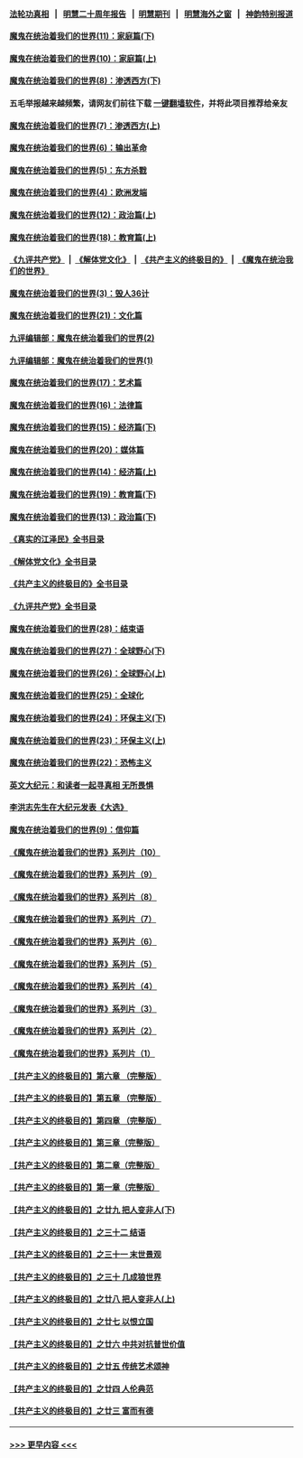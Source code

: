 #### [法轮功真相](https://github.com/gfw-breaker/truth/blob/master/README.md?t=0) &nbsp;&nbsp;|&nbsp;&nbsp; [明慧二十周年报告](https://github.com/gfw-breaker/mh-reports/blob/master/README.md?t=0) &nbsp;&nbsp;|&nbsp;&nbsp;[明慧期刊](https://github.com/gfw-breaker/mh-qikan) &nbsp;&nbsp;|&nbsp;&nbsp; [明慧海外之窗](https://github.com/gfw-breaker/mh-news/blob/master/README.md?t=0) &nbsp;&nbsp;|&nbsp;&nbsp; [神韵特别报道](https://github.com/gfw-breaker/mh-news/blob/master/shenyun.md?t=0)
#### [魔鬼在统治着我们的世界(11)：家庭篇(下)](../pages/nsc422/n10440961.md?t=12171601) 
#### [魔鬼在统治着我们的世界(10)：家庭篇(上)](../pages/nsc422/n10435448.md?t=12171601) 
#### [魔鬼在统治着我们的世界(8)：渗透西方(下)](../pages/nsc422/n10429603.md?t=12171601) 
#### 五毛举报越来越频繁，请网友们前往下载 [一键翻墙软件](https://github.com/gfw-breaker/ssr-accounts)，并将此项目推荐给亲友
#### [魔鬼在统治着我们的世界(7)：渗透西方(上)](../pages/nsc422/n10426013.md?t=12171601) 
#### [魔鬼在统治着我们的世界(6)：输出革命](../pages/nsc422/n10421536.md?t=12171601) 
#### [魔鬼在统治着我们的世界(5)：东方杀戮](../pages/nsc422/n10417707.md?t=12171601) 
#### [魔鬼在统治着我们的世界(4)：欧洲发端](../pages/nsc422/n10414890.md?t=12171601) 
#### [魔鬼在统治着我们的世界(12)：政治篇(上)](../pages/nsc422/n10444576.md?t=12171601) 
#### [魔鬼在统治着我们的世界(18)：教育篇(上)](../pages/nsc422/n10526970.md?t=12171601) 
#### [《九评共产党》](https://github.com/begood0513/9ping.md/blob/master/README.md) &nbsp;|&nbsp; [《解体党文化》](../../../../jtdwh.md/blob/master/README.md)  &nbsp;|&nbsp; [《共产主义的终极目的》](../../../../gczydzjmd.md/blob/master/README.md) &nbsp;|&nbsp; [《魔鬼在统治我们的世界》](../../../../mgztzwmdsj.md/blob/master/README.md) 
#### [魔鬼在统治着我们的世界(3)：毁人36计](../pages/nsc422/n10411583.md?t=12171601) 
#### [魔鬼在统治着我们的世界(21)：文化篇](../pages/nsc422/n10597706.md?t=12171601) 
#### [九评编辑部：魔鬼在统治着我们的世界(2)](../pages/nsc422/n10410036.md?t=12171601) 
#### [九评编辑部：魔鬼在统治着我们的世界(1)](../pages/nsc422/n10406825.md?t=12171601) 
#### [魔鬼在统治着我们的世界(17)：艺术篇](../pages/nsc422/n10499093.md?t=12171601) 
#### [魔鬼在统治着我们的世界(16)：法律篇](../pages/nsc422/n10485969.md?t=12171601) 
#### [魔鬼在统治着我们的世界(15)：经济篇(下)](../pages/nsc422/n10469975.md?t=12171601) 
#### [魔鬼在统治着我们的世界(20)：媒体篇](../pages/nsc422/n10586579.md?t=12171601) 
#### [魔鬼在统治着我们的世界(14)：经济篇(上)](../pages/nsc422/n10457370.md?t=12171601) 
#### [魔鬼在统治着我们的世界(19)：教育篇(下)](../pages/nsc422/n10564808.md?t=12171601) 
#### [魔鬼在统治着我们的世界(13)：政治篇(下)](../pages/nsc422/n10448270.md?t=12171601) 
#### [《真实的江泽民》全书目录](../pages/nsc422/n13721399.md?t=12171601) 
#### [《解体党文化》全书目录](../pages/nsc422/n13721157.md?t=12171601) 
#### [《共产主义的终极目的》全书目录](../pages/nsc422/n13721048.md?t=12171601) 
#### [《九评共产党》全书目录](../pages/nsc422/n13708085.md?t=12171601) 
#### [魔鬼在统治着我们的世界(28)：结束语](../pages/nsc422/n10936246.md?t=12171601) 
#### [魔鬼在统治着我们的世界(27)：全球野心(下)](../pages/nsc422/n10928319.md?t=12171601) 
#### [魔鬼在统治着我们的世界(26)：全球野心(上)](../pages/nsc422/n10900318.md?t=12171601) 
#### [魔鬼在统治着我们的世界(25)：全球化](../pages/nsc422/n10788205.md?t=12171601) 
#### [魔鬼在统治着我们的世界(24)：环保主义(下)](../pages/nsc422/n10695307.md?t=12171601) 
#### [魔鬼在统治着我们的世界(23)：环保主义(上)](../pages/nsc422/n10688613.md?t=12171601) 
#### [魔鬼在统治着我们的世界(22)：恐怖主义](../pages/nsc422/n10614727.md?t=12171601) 
#### [英文大纪元：和读者一起寻真相 无所畏惧](../pages/nsc422/n12542027.md?t=12171601) 
#### [李洪志先生在大纪元发表《大选》](../pages/nsc422/n12534746.md?t=12171601) 
#### [魔鬼在统治着我们的世界(9)：信仰篇](../pages/nsc422/n10432159.md?t=12171601) 
#### [《魔鬼在统治着我们的世界》系列片（10）](../pages/nsc422/n12292670.md?t=12171601) 
#### [《魔鬼在统治着我们的世界》系列片（9）](../pages/nsc422/n12290859.md?t=12171601) 
#### [《魔鬼在统治着我们的世界》系列片（8）](../pages/nsc422/n12287445.md?t=12171601) 
#### [《魔鬼在统治着我们的世界》系列片（7）](../pages/nsc422/n12283425.md?t=12171601) 
#### [《魔鬼在统治着我们的世界》系列片（6）](../pages/nsc422/n12282314.md?t=12171601) 
#### [《魔鬼在统治着我们的世界》系列片（5）](../pages/nsc422/n12281419.md?t=12171601) 
#### [《魔鬼在统治着我们的世界》系列片（4）](../pages/nsc422/n12274024.md?t=12171601) 
#### [《魔鬼在统治着我们的世界》系列片（3）](../pages/nsc422/n12271322.md?t=12171601) 
#### [《魔鬼在统治着我们的世界》系列片（2）](../pages/nsc422/n12269049.md?t=12171601) 
#### [《魔鬼在统治着我们的世界》系列片（1）](../pages/nsc422/n12267575.md?t=12171601) 
#### [【共产主义的终极目的】第六章 （完整版）](../pages/nsc422/n11428913.md?t=12171601) 
#### [【共产主义的终极目的】第五章 （完整版）](../pages/nsc422/n11428912.md?t=12171601) 
#### [【共产主义的终极目的】第四章 （完整版）](../pages/nsc422/n11428907.md?t=12171601) 
#### [【共产主义的终极目的】第三章（完整版）](../pages/nsc422/n11428848.md?t=12171601) 
#### [【共产主义的终极目的】第二章（完整版）](../pages/nsc422/n11428831.md?t=12171601) 
#### [【共产主义的终极目的】第一章（完整版）](../pages/nsc422/n11417651.md?t=12171601) 
#### [【共产主义的终极目的】之廿九 把人变非人(下)](../pages/nsc422/n11344140.md?t=12171601) 
#### [【共产主义的终极目的】之三十二 结语](../pages/nsc422/n11360535.md?t=12171601) 
#### [【共产主义的终极目的】之三十一 末世景观](../pages/nsc422/n11351129.md?t=12171601) 
#### [【共产主义的终极目的】之三十 几成狼世界](../pages/nsc422/n11348280.md?t=12171601) 
#### [【共产主义的终极目的】之廿八 把人变非人(上)](../pages/nsc422/n11340492.md?t=12171601) 
#### [【共产主义的终极目的】之廿七 以恨立国](../pages/nsc422/n11336944.md?t=12171601) 
#### [【共产主义的终极目的】之廿六 中共对抗普世价值](../pages/nsc422/n11324785.md?t=12171601) 
#### [【共产主义的终极目的】之廿五 传统艺术颂神](../pages/nsc422/n11296396.md?t=12171601) 
#### [【共产主义的终极目的】之廿四 人伦典范](../pages/nsc422/n11296397.md?t=12171601) 
#### [【共产主义的终极目的】之廿三 富而有德](../pages/nsc422/n11283598.md?t=12171601) 

----
#### [ >>> 更早内容 <<< ](../indexes/nsc422-earlier.md)
